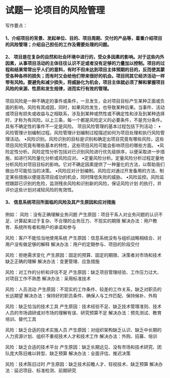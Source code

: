 
# 试题一 论项目的风险管理
写作要点：
#### 1、介绍项目的背景、发起单位、目的、项目周期、交付的产品等，着重介绍项目的风险管理；介绍自己担任的工作及需要处理的问题。

#### 2、 项目是在复杂的自然和社会环境中进行的，受众多因素的影响。对于这些内外因素，从事项目活动的主体往往认识不足或者没有足够的力量加以控制。项目的过程和结果常常出乎人们的意料，有时不但未达到项目主体预期的目的，反而使其蒙受各种各样的损失；而有时又会给他们带来很好的机会。项目同其它经济活动一样带有风险。要避免和减少损失，将威胁化为机会，项目主体就必须了解和掌握项目风险的来源、性质和发生规律，进而实行有效的管理。
项目风险是一种不确定的事件或条件，一旦发生，会对项目目标产生某种正面或负面的影响。风险有其成因，同时，如果风险发生，也导致某种后果。当事件、活动或项目有损失或收益与之相联系，涉及到某种或然性或不确定性和涉及到某种选择时，才称为有风险。以上三条，每一个都是风险定义的必要条件，不是充分条件。具有不确定性的事件不一定是风险。
项目风险管理的基本过程包括下列活动：
    •风险管理计划编制过程。风险管理计划编制过程描述如何为项目处理和执行风险管理活动。
    •风险识别。风险识别的目标是识别和确定出项目究竟有哪些风险，这些项目风险究竟有哪些基本的特性，这些项目风险可能会影响项目的哪些方面。
    •风险定性分析。风险定性分析包括对已识别风险进行优先级排序，以便采取进一步措施，如进行风险量化分析或风险应对。
    •定量风险分析。定量风险分析过程定量地分析风险对项目目标的影响。它对不确定因素提供了一种量化的方法，以帮助我们做出尽可能恰当的决策。
    •风险应对计划编制。风险应对通过开发备用的方法、制定某些措施以便提高项目成功的机会，同时降低失败的威胁。
    •风险监控。风险监控跟踪已识别的危险，监测残余风险和识别新的风险，保证风险计划 的执行，并评价这些计划对减轻风险的有效性。

#### 3、 信息系统项目所面临的风险及其产生原因和应对措施

例如：
风险：没有正确理解业务问题
产生原因：项目干系人对业务问题的认识不足、计算起来过于复杂、不合理的业务压力、不现实的期限
解决办法：用户教育、系统所有者和用户的承诺和参与

风险：客户不能恰当地使用系统
产生原因：信息系统没有与组织战略相结合、对用户没有做足够的解释
解决办法：用户的定期参与、项目的阶段交付

风险：拒绝需求变化
产生原因：固定的预算、固定的期限、决策者对市场和技术缺乏正确的理解
解决办法：变更管理、应急措施

风险：对工作的分析和评估不足
产生原因：缺乏项目管理经验、工作压力过大、对项目工作不熟悉
解决办法：采用标准技术

风险：人员流动
产生原因：不现实的工作条件、较差的工作关系，缺乏对职员的长远期望
解决办法：保持好的职员条件、确保人与工作匹配、保持候补、外购

风险：缺乏恰当的技术工具
产生原因：技术经验不足、缺乏技术管理准则、技术人员的市场调研或对市场的理解有误、研究预算不足
解决办法：预先测试、教育培训、替代工具

风险：缺乏合适的技术实施人员
产生原因：对组织架构缺乏认识、缺乏中长期的人力资源计划、组织不重视技术人才和技术工作
解决办法：外购、招募、培训

风险：缺乏合适的技术平台
产生原因：缺乏长期远见、没有市场和技术研究、团队庞大陈旧难以转型、缺乏预算
解决办法：全面评估、推迟决策

风险：技术陈旧过时
产生原因：缺乏技术前瞻人才、轻视技术、缺乏预算
解决办法：延迟项目、标准检测、前期研究